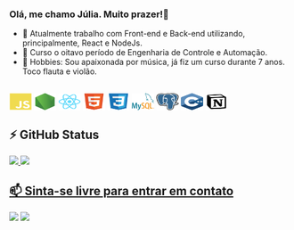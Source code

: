 ### Olá, me chamo Júlia. Muito prazer!👋

- 🔭 Atualmente trabalho com Front-end e Back-end utilizando, principalmente, React e NodeJs.
- 🌱 Curso o oitavo período de Engenharia de Controle e Automação.
- 🎼 Hobbies: Sou apaixonada por música, já fiz um curso durante 7 anos. Toco flauta e violão.

<div style="display: inline_block"><br>
  <img align="center" alt="Julia-Js" height="30" width="40" 
  src="https://raw.githubusercontent.com/devicons/devicon/master/icons/javascript/javascript-plain.svg">
  <img align="center" alt="Julia-NodeJs" height="30" width="40"     
  src="https://github.com/devicons/devicon/blob/master/icons/nodejs/nodejs-original.svg">
  <img align="center" alt="Julia-React" height="30" width="40" 
  src="https://raw.githubusercontent.com/devicons/devicon/master/icons/react/react-original.svg">
  <img align="center" alt="Julia-HTML" height="30" width="40" 
  src="https://raw.githubusercontent.com/devicons/devicon/master/icons/html5/html5-original.svg">
  <img align="center" alt="Julia-CSS" height="30" width="40" 
  src="https://raw.githubusercontent.com/devicons/devicon/master/icons/css3/css3-original.svg">
  <img align="center" alt="Julia-MySql" height="30" width="40" 
  src="https://github.com/Julia-deCastro/icons-svg/blob/master/mysql-logo.svg">
  <img align="center" alt="Julia-Postgres" height="30" width="40" marginLeft="1%"
  src="https://github.com/Julia-deCastro/icons-svg/blob/master/postgresql.svg">
  <img align="center" alt="Julia-C++" height="30" width="40" 
  src="https://github.com/Julia-deCastro/icons-svg/blob/master/c.svg">
  <img align="center" alt="Julia-Notion" height="30" width="40" 
  src="https://github.com/devicons/devicon/blob/master/icons/notion/notion-original.svg">
</div>

## ⚡ GitHub Status
<div>
  <a href="https://github.com/Julia-deCastro">
  <img loading="lazy" height="180em" src="https://github-readme-stats.vercel.app/api/top-langs/?username=Julia-deCastro&layout=compact&langs_count=7&theme=radical"/>
  <img loading="lazy" height="180em" src="https://github-readme-stats.vercel.app/api?username=Julia-deCastro&rank_icon=github&show_icons=true&show=prs_merged_percentage&theme=radical&include_all_commits=true&count_private=true"/>
</div>

## 📫 Sinta-se livre para entrar em contato
<div>
  <a href = "mailto:juliadecastro777@gmail.com"> <img src="https://img.shields.io/badge/Gmail-EA4335.svg?style=for-the-badge&logo=Gmail&logoColor=white" target="_blank"></a>
  <a href="https://www.linkedin.com/in/julia-decastro/" target="_blank"> <img src="https://img.shields.io/badge/LinkedIn-0077B5?style=for-the-badge&logo=linkedin&logoColor=white" /></a>
</div>


